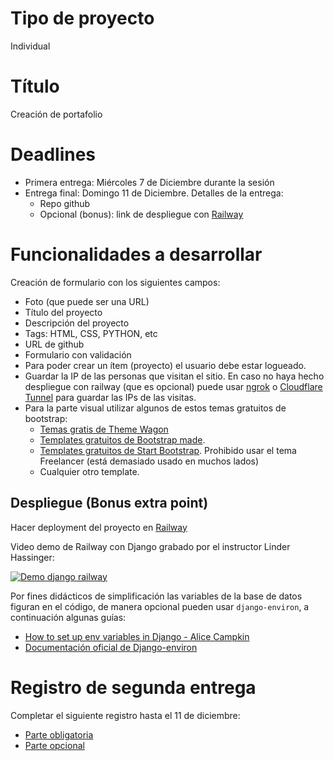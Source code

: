# Tipo de proyecto

Individual

# Título

Creación de portafolio

# Deadlines

-   Primera entrega: Miércoles 7 de Diciembre durante la sesión
-   Entrega final: Domingo 11 de Diciembre. Detalles de la entrega:
    -   Repo github
    -   Opcional (bonus): link de despliegue con [Railway](https://railway.app/)

# Funcionalidades a desarrollar

Creación de formulario con los siguientes campos:

-   Foto (que puede ser una URL)
-   Título del proyecto
-   Descripción del proyecto
-   Tags: HTML, CSS, PYTHON, etc
-   URL de github
-   Formulario con validación
-   Para poder crear un ítem (proyecto) el usuario debe estar logueado.
-   Guardar la IP de las personas que visitan el sitio. En caso no haya hecho despliegue con railway (que es opcional) puede usar [ngrok](https://ngrok.com/) o [Cloudflare Tunnel](https://www.cloudflare.com/products/tunnel/) para guardar las IPs de las visitas.
-   Para la parte visual utilizar algunos de estos temas gratuitos de bootstrap:
    -   [Temas gratis de Theme Wagon](https://themewagon.com/theme-framework/bootstrap-5/?swoof=1&pa_price=free&paged=1&really_curr_tax=28-pa_frameworks)
    -   [Templates gratuitos de Bootstrap made](https://bootstrapmade.com/bootstrap-5-templates/).
    -   [Templates gratuitos de Start Bootstrap](https://startbootstrap.com/?showPro=false). Prohibido usar el tema Freelancer (está demasiado usado en muchos lados)
    -   Cualquier otro template.

## Despliegue (Bonus extra point)

Hacer deployment del proyecto en [Railway](https://railway.app/)

Video demo de Railway con Django grabado por el instructor Linder Hassinger:

[![Demo django railway](https://photos.silabuz.com/uploads/big/26f03f4519693ca681908eb0efe6f61f.png)](https://www.youtube.com/watch?v=Gk6vVERG9Fo "Demo Django Railway.app")

Por fines didácticos de simplificación las variables de la base de datos figuran en el código, de manera opcional pueden usar `django-environ`, a continuación algunas guías:

-   [How to set up env variables in Django - Alice Campkin](https://alicecampkin.medium.com/how-to-set-up-environment-variables-in-django-f3c4db78c55f)
-   [Documentación oficial de Django-environ](https://django-environ.readthedocs.io/en/latest/index.html)

# Registro de segunda entrega

Completar el siguiente registro hasta el 11 de diciembre:

-   [Parte obligatoria](https://app.silabuz.com/activity/MTY4OUNhZw==)
-   [Parte opcional](https://app.silabuz.com/activity/MTY5ME1BOQ==)